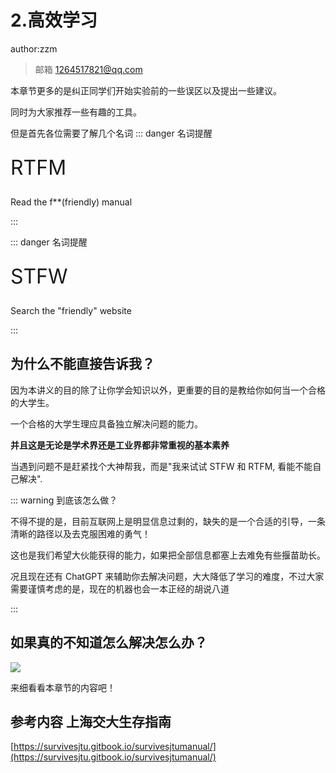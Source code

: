 # 2.高效学习

author:zzm

> 邮箱 <1264517821@qq.com>

本章节更多的是纠正同学们开始实验前的一些误区以及提出一些建议。

同时为大家推荐一些有趣的工具。

但是首先各位需要了解几个名词
::: danger 名词提醒

<div style="font-size: 2rem;line-height: 2;">RTFM</div>

Read the f**(friendly) manual

:::

::: danger 名词提醒

<div style="font-size: 2rem;line-height: 2;">STFW</div>

Search the "friendly" website

:::

## 为什么不能直接告诉我？

因为本讲义的目的除了让你学会知识以外，更重要的目的是教给你如何当一个合格的大学生。

一个合格的大学生理应具备独立解决问题的能力。

**并且这是无论是学术界还是工业界都非常重视的基本素养**

当遇到问题不是赶紧找个大神帮我，而是"我来试试 STFW 和 RTFM, 看能不能自己解决".

::: warning 到底该怎么做？

不得不提的是，目前互联网上是明显信息过剩的，缺失的是一个合适的引导，一条清晰的路径以及去克服困难的勇气！

这也是我们希望大伙能获得的能力，如果把全部信息都塞上去难免有些揠苗助长。

况且现在还有 ChatGPT 来辅助你去解决问题，大大降低了学习的难度，不过大家需要谨慎考虑的是，现在的机器也会一本正经的胡说八道

:::

## 如果真的不知道怎么解决怎么办？

![](https://cdn.xyxsw.site/boxcnSmy1oqFO1glYIYGRZ9NhEb.jpg)

来细看看本章节的内容吧！

## 参考内容 上海交大生存指南

[https://survivesjtu.gitbook.io/survivesjtumanual/](https://survivesjtu.gitbook.io/survivesjtumanual/)
